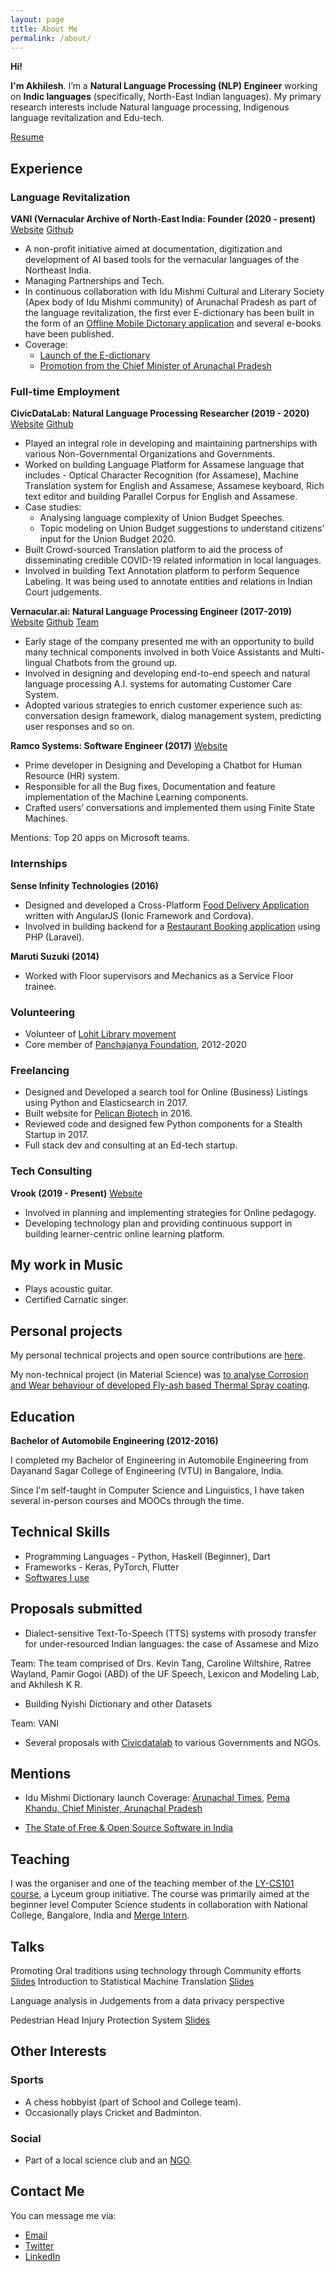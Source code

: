 ```yaml
---
layout: page
title: About Me
permalink: /about/
---
```


**Hi!**

**I'm Akhilesh**. I’m a **Natural Language Processing (NLP) Engineer** working on **Indic languages** (specifically, North-East Indian languages). My primary research interests include Natural language processing, Indigenous language revitalization and Edu-tech.

[Resume](https://drive.google.com/file/d/11DMtBifGiWY3KxJOzTJV6qZcwg0w6i5V/view?usp=sharing)

## Experience

### Language Revitalization

**VANI (Vernacular Archive of North-East India: Founder (2020 - present)** [Website](https://projectvani.org/) [Github](https://github.com/project-vani)

- A non-profit initiative aimed at documentation, digitization and development of AI based tools for the vernacular languages of the Northeast India.
- Managing Partnerships and Tech.
- In continuous collaboration with Idu Mishmi Cultural and Literary Society (Apex body of Idu Mishmi community) of Arunachal Pradesh as part of the language revitalization, the first ever E-dictionary has been built in the form of an [Offline Mobile Dictonary application](https://play.google.com/store/apps/details?id=imcls.dictionary.demo_flutter) and several e-books have been published.
- Coverage:
  - [Launch of the E-dictionary](https://arunachaltimes.in/index.php/2020/12/14/imcls-launches-mishmi-idu-dictionary-app/)
  - [Promotion from the Chief Minister of Arunachal Pradesh](https://m.facebook.com/story.php?story_fbid=4876201042454353&id=1037093553031807&sfnsn=wiwspwa)


### Full-time Employment

**CivicDataLab: Natural Language Processing Researcher (2019 - 2020)** [Website](https://www.civicdatalab.in/) [Github](https://github.com/civicdatalab/)

- Played an integral role in developing and maintaining partnerships with various Non-Governmental Organizations and Governments.
- Worked on building Language Platform for Assamese language that includes - Optical Character Recognition (for Assamese), Machine Translation system for English and Assamese, Assamese keyboard, Rich text editor and building Parallel Corpus for English and Assamese.
- Case studies:
  - Analysing language complexity of Union Budget Speeches.
  - Topic modeling on Union Budget suggestions to understand citizens’ input for the Union Budget 2020.
- Built Crowd-sourced Translation platform to aid the process of disseminating credible COVID-19 related information in local languages.
- Involved in building Text Annotation platform to perform Sequence Labeling. It was being used to annotate entities and relations in Indian Court judgements.

**Vernacular.ai: Natural Language Processing Engineer (2017-2019)** [Website](https://vernacular.ai) [Github](https://github.com/vernacular-ai/) [Team](https://vernacular-ai.github.io/ml/team)

- Early stage of the company presented me with an  opportunity to build many technical components involved in both Voice Assistants and Multi-lingual Chatbots from the ground up.
- Involved in designing and developing end-to-end speech and natural language processing A.I. systems for automating Customer Care System.
- Adopted various strategies to enrich customer experience such as: conversation design framework, dialog management system, predicting user responses and so on.

**Ramco Systems: Software Engineer (2017)** [Website](https://www.ramco.com/chatbot/)

- Prime developer in Designing and Developing a Chatbot for Human Resource (HR) system.
- Responsible for all the Bug fixes, Documentation and feature implementation of the Machine Learning components.
- Crafted users’ conversations and implemented them using Finite State Machines.

Mentions: Top 20 apps on Microsoft teams.

### Internships

**Sense Infinity Technologies (2016)**

- Designed and developed a Cross-Platform [Food Delivery Application](https://staple.today/) written with AngularJS (Ionic Framework and Cordova). 
- Involved in building backend for a [Restaurant Booking application](https://play.google.com/store/apps/details?id=com.sense.today.ballyhoo) using PHP (Laravel).


**Maruti Suzuki (2014)**

- Worked with Floor supervisors and Mechanics as a Service Floor trainee.


### Volunteering

- Volunteer of [Lohit Library movement](http://www.lohit-libraries.org)
- Core member of [Panchajanya Foundation](http://panchajanya.org), 2012-2020

### Freelancing

- Designed and Developed a search tool for Online (Business) Listings using Python and Elasticsearch in 2017.
- Built website for [Pelican Biotech](http://pelicanbiotech.com) in 2016.
- Reviewed code and designed few Python components for a Stealth Startup in 2017.
- Full stack dev and consulting at an Ed-tech startup.

### Tech Consulting

**Vrook (2019 - Present)** [Website](https://vrook.co)

- Involved in planning and implementing strategies for Online pedagogy.
- Developing technology plan and providing continuous support in building learner-centric online learning platform.

## My work in Music

- Plays acoustic guitar.
- Certified Carnatic singer.


## Personal projects

My personal technical projects and open source contributions are [here](https://github.com/akki2825).

My non-technical project (in Material Science) was [to analyse Corrosion and Wear behaviour of developed Fly-ash based Thermal Spray coating](https://drive.google.com/file/d/1LkIFr7dWBtssDnqMyTahB9t6dzJGbXx_/view?usp=sharing).


## Education

**Bachelor of Automobile Engineering (2012-2016)**

I completed my Bachelor of Engineering in Automobile Engineering from Dayanand Sagar College of Engineering (VTU) in Bangalore, India.

Since I'm self-taught in Computer Science and Linguistics, I have taken several in-person courses and MOOCs through the time.


## Technical Skills

- Programming Languages - Python, Haskell (Beginner), Dart
- Frameworks - Keras, PyTorch, Flutter
- [Softwares I use](https://akki2825.github.io/personal-config/2020/05/21/softwares-i-use.html)

## Proposals submitted

- Dialect-sensitive Text-To-Speech (TTS) systems with prosody transfer for under-resourced Indian languages: the case of Assamese and Mizo

Team: The team comprised of Drs. Kevin Tang, Caroline Wiltshire, Ratree Wayland, Pamir Gogoi (ABD) of the UF Speech, Lexicon and Modeling Lab, and Akhilesh K R.

- Building Nyishi Dictionary and other Datasets

Team: VANI

- Several proposals with [Civicdatalab](https://civicdatalab.in) to various Governments and NGOs.

## Mentions

- Idu Mishmi Dictionary launch
  Coverage: [Arunachal Times](https://arunachaltimes.in/index.php/2020/12/14/imcls-launches-mishmi-idu-dictionary-app/), [Pema Khandu, Chief Minister, Arunachal Pradesh](https://m.facebook.com/story.php?story_fbid=4876201042454353&id=1037093553031807&sfnsn=wiwspwa)

- [The State of Free & Open Source Software in India](https://state-of-foss.in/)

## Teaching

I was the organiser and one of the teaching member of the [LY-CS101 course](https://youtube.com/playlist?list=PLzgT9LNklpYDFav5-jj4IiRYVP91ufMtf), a Lyceum group initiative. The course was primarily aimed at the beginner level Computer Science students in collaboration with National College, Bangalore, India and [Merge Intern](https://www.mergeintern.com/).

## Talks

Promoting Oral traditions using technology through Community efforts [Slides](https://drive.google.com/file/d/1xGsHJO7geZ8K72BfH25YfaBbMYqxqZEe/view?usp=sharing)
Introduction to Statistical Machine Translation [Slides](https://drive.google.com/file/d/1xds25UpNwHjrY2d2_s0pjhDjVopuAGYp/view?usp=sharing)

Language analysis in Judgements from a data privacy perspective

Pedestrian Head Injury Protection System [Slides](https://drive.google.com/file/d/0ByCselSC-lh5aG1BUmVnSDJjdUlPRDFKQnBqMXFIN2k1MklN/view?usp=sharing)


## Other Interests

### Sports

- A chess hobbyist (part of School and College team).
- Occasionally plays Cricket and Badminton.


### Social

- Part of a local science club and an [NGO](http://panchajanya.org).

## Contact Me

You can message me via:

- [Email](mailto:akki.kr94@gmail.com)
- [Twitter](https://twitter.com/Akhilesh_k_r)
- [LinkedIn](https://www.linkedin.com/in/akhilesh-kr/)
